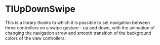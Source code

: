 # TIUpDownSwipe
This is a library thanks to which it is possible to set navigation between three controllers on a swipe gesture - up and down, with the animation of changing the navigation arrow and smooth transition of the background colors of the view controllers.
